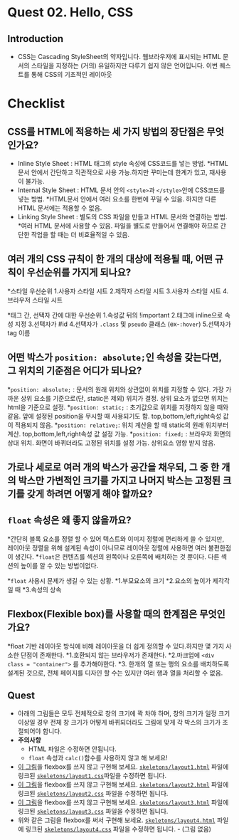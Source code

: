 # Quest 02. Hello, CSS


## Introduction
* CSS는 Cascading StyleSheet의 약자입니다. 웹브라우저에 표시되는 HTML 문서의 스타일을 지정하는 (거의) 유일하지만 다루기 쉽지 않은 언어입니다. 이번 퀘스트를 통해 CSS의 기초적인 레이아웃 



# Checklist

## CSS를 HTML에 적용하는 세 가지 방법의 장단점은 무엇인가요?
* Inline Style Sheet : HTML 태그의 style 속성에 CSS코드를 넣는 방법. 
  *HTML문서 안에서 간단하고 직관적으로 사용 가능.하지만 꾸미는데 한계가 있고, 재사용이 불가능.
* Internal Style Sheet : HTML 문서 안의 `<style>`과 `</style>`안에 CSS코드를 넣는 방법. 
  *HTML문서 안에서 여러 요소를 한번에 꾸밀 수 있음. 하지만 다른 HTML 문서에는 적용할 수 없음.
* Linking Style Sheet : 별도의 CSS 파일을 만들고 HTML 문서와 연결하는 방법.
  *여러 HTML 문서에 사용할 수 있음. 파일을 별도로 만들어서 연결해야 하므로 간단한 작업을 할 때는 더 비효율적일 수 있음.

## 여러 개의 CSS 규칙이 한 개의 대상에 적용될 때, 어떤 규칙이 우선순위를 가지게 되나요?
*스타일 우선순위
1.사용자 스타일 시트
2.제작자 스타일 시트
3.사용자 스타일 시트
4.브라우저 스타일 시트

*태그 간, 선택자 간에 대한 우선순위
1.속성값 뒤의 !important
2.태그에 inline으로 속성 지정
3.선택자가 #id
4.선택자가 `.class` 및 `pseudo` 클래스 (ex-`:hover`)
5.선택자가 tag 이름

## 어떤 박스가 `position: absolute;`인 속성을 갖는다면, 그 위치의 기준점은 어디가 되나요?
*`position: absolute;` : 문서의 원래 위치와 상관없이 위치를 지정할 수 있다. 가장 가까운 상위 요소를 기준으로(단, static은 제외) 위치가 결정. 상위 요소가 없으면 위치는 html을 기준으로 설정.
*`position: static;` : 초기값으로 위치를 지정하지 않을 때와 같음. 앞에 설정된 position을 무시할 때 사용되기도 함. top,bottom,left,right속성 값이 적용되지 않음.
*`position: relative;`: 위치 계산을 할 때 static의 원래 위치부터 계산. top,bottom,left,right속성 값 설정 가능.
*`position: fixed;` : 브라우저 화면의 상대 위치. 화면이 바뀌더라도 고정된 위치를 설정 가능. 상위요소 영향 받지 않음. 

## 가로나 세로로 여러 개의 박스가 공간을 채우되, 그 중 한 개의 박스만 가변적인 크기를 가지고 나머지 박스는 고정된 크기를 갖게 하려면 어떻게 해야 할까요?


## `float` 속성은 왜 좋지 않을까요?
*간단히 블록 요소를 정렬 할 수 있어 텍스트와 이미지 정렬에 편리하게 쓸 수 있지만, 레이아웃 정렬을 위해 설계된 속성이 아니므로 레이아웃 정렬에 사용하면 여러 불편한점이 생긴다.
*`float`은 컨텐츠를 섹션의 왼쪽이나 오른쪽에 배치하는 것 뿐이다. 다른 섹션의 높이를 알 수 있는 방법이없다.
  
  *`float` 사용시 문제가 생길 수 있는 상황. 
  *1.부모요소의 크기
  *2.요소의 높이가 제각각일 때
  *3.속성의 상속

## Flexbox(Flexible box)를 사용할 때의 한계점은 무엇인가요?
*float 기반 레이아웃 방식에 비해 레이아웃을 더 쉽게 정의할 수 있다.하지만 몇 가지 사소한 단점이 존재한다.
 *1.호환되지 않는 브라우저가 존재한다. 
 *2.마크업에 `<div class = "container">` 를 추가해야한다.
 *3. 한개의 열 또는 행의 요소를 배치하도록 설계된 것으로, 전체 페이지를 디자인 할 수는 있지만 여러 행과 열을 처리할 수 없음. 

## Quest
* 아래의 그림들은 모두 전체적으로 창의 크기에 꽉 차야 하며, 창의 크기가 일정 크기 이상일 경우 전체 창 크기가 어떻게 바뀌되더라도 그림에 맞게 각 박스의 크기가 조절되어야 합니다.
* **주의사항**
  * HTML 파일은 수정하면 안됩니다.
  * `float` 속성과 `calc()`함수를 사용하지 않고 해 보세요!
* [이 그림](layout1.png)을 flexbox를 쓰지 않고 구현해 보세요. [`skeletons/layout1.html`](skeletons/layout1.html) 파일에 링크된 [`skeletons/layout1.css`](skeletons/layout1.css)파일을 수정하면 됩니다.
* [이 그림](layout2.png)을 flexbox를 쓰지 않고 구현해 보세요. [`skeletons/layout2.html`](skeletons/layout2.html)  파일에 링크된 [`skeletons/layout2.css`](skeletons/layout2.css) 파일을 수정하면 됩니다.
* [이 그림](layout3.png)을 flexbox를 쓰지 않고 구현해 보세요. [`skeletons/layout3.html`](skeletons/layout3.html)  파일에 링크된 [`skeletons/layout3.css`](skeletons/layout3.css) 파일을 수정하면 됩니다.
* 위와 같은 그림을 flexbox를 써서 구현해 보세요. [`skeletons/layout4.html`](skeletons/layout4.html)  파일에 링크된 [`skeletons/layout4.css`](skeletons/layout4.css) 파일을 수정하면 됩니다. - (그림 없음)
